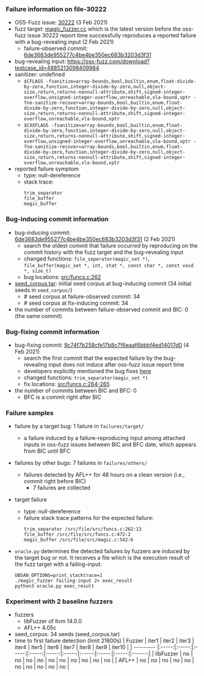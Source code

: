 ### Failure information on file-30222
- OSS-Fuzz issue: [30222](https://bugs.chromium.org/p/oss-fuzz/issues/detail?id=30222) (3 Feb 2021)
- fuzz target: [magic_fuzzer.cc](https://github.com/file/file/blob/6de3683de955277c4be4be350ec683b3203d3f31/fuzz/magic_fuzzer.c) which is the latest version before the oss-fuzz issue 30222 report time successfully reproduces a reported failure with a bug-revealing input (2 Feb 2021) 
    - failure-observed commit: [6de3683de955277c4be4be350ec683b3203d3f31](https://github.com/file/file/commit/6de3683de955277c4be4be350ec683b3203d3f31)
- bug-revealing input: https://oss-fuzz.com/download?testcase_id=4885213098409984
- sanitizer: undefined
    - `$CFLAGS -fsanitize=array-bounds,bool,builtin,enum,float-divide-by-zero,function,integer-divide-by-zero,null,object-size,return,returns-nonnull-attribute,shift,signed-integer-overflow,unsigned-integer-overflow,unreachable,vla-bound,vptr -fno-sanitize-recover=array-bounds,bool,builtin,enum,float-divide-by-zero,function,integer-divide-by-zero,null,object-size,return,returns-nonnull-attribute,shift,signed-integer-overflow,unreachable,vla-bound,vptr`
    - `$CXXFLAGS -fsanitize=array-bounds,bool,builtin,enum,float-divide-by-zero,function,integer-divide-by-zero,null,object-size,return,returns-nonnull-attribute,shift,signed-integer-overflow,unsigned-integer-overflow,unreachable,vla-bound,vptr -fno-sanitize-recover=array-bounds,bool,builtin,enum,float-divide-by-zero,function,integer-divide-by-zero,null,object-size,return,returns-nonnull-attribute,shift,signed-integer-overflow,unreachable,vla-bound,vptr`
- reported failure symptom
    - type: null-dereference  
    - stack trace:  
		```
        trim_separator   
        file_buffer  
        magic_buffer
		```

### Bug-inducing commit information 
- bug-inducing commit: [6de3683de955277c4be4be350ec683b3203d3f31](https://github.com/file/file/commit/6de3683de955277c4be4be350ec683b3203d3f31) (2 Feb 2021)
    - search the oldest commit that failure occurred by reproducing on the commit history with the fuzz target and the bug-revealing input
    - changed functions: `file_seperator(magic_set *)`, `file_buffer(magic_set *, int, stat *, const char *, const void *, size_t)`
    - bug locations: [src/funcs.c:262](https://github.com/file/file/commit/6de3683de955277c4be4be350ec683b3203d3f31#diff-bf9637e92c916cc2e734fad6c3c26124df3b45b891adba2fa4f95c8393de914aR262) 
- [seed_corpus.tar](https://drive.google.com/file/d/1L9mPefcGuZsHUbZF54EXx6gwIvBi-zNc/view?usp=share_link): initial seed corpus at bug-inducing commit (34 initial seeds in `seed_corpus/`) 
    - \# seed corpus at failure-observed commit: 34
    - \# seed corpus at fix-inducing commit: 34
- the number of commits between failure-observed commit and BIC: 0 (the same commit)

### Bug-fixing commit information 
- bug-fixing commit: [9c74f7b258cfe17b8c7f6eaaf6bbbf4ed14017d0](https://github.com/file/file/commit/9c74f7b258cfe17b8c7f6eaaf6bbbf4ed14017d0) (4 Feb 2021) 
    - search the first commit that the expected failure by the bug-revealing input does not induce after oss-fuzz issue report time
    - developers explicitly mentioned the bug fixes [here](https://github.com/file/file/commit/9c74f7b258cfe17b8c7f6eaaf6bbbf4ed14017d0)
    - changed functions: `trim_separator(magic_set *)`
    - fix locations: [src/funcs.c:264-265](https://github.com/file/file/commit/6de3683de955277c4be4be350ec683b3203d3f31#diff-bf9637e92c916cc2e734fad6c3c26124df3b45b891adba2fa4f95c8393de914aR262) 
- the number of commits between BIC and BFC: 0
    - BFC is a commit right after BIC

### Failure samples
- failure by a target bug: 1 failure in `failures/target/`
    - a failure induced by a failure-reproducing input among attached inputs in oss-fuzz issues between BIC and BFC date, which appears from BIC until BFC
- failures by other bugs: 7 failures in `failures/others/`
    - failures detected by AFL++ for 48 hours on a clean version (i.e., commit right before BIC)
        - 7 failures are collected

- target failure 
    - type: null-dereference  
    - failure stack trace patterns for the expected failure:  
		```
        trim_separator /src/file/src/funcs.c:262:13  
        file_buffer /src/file/src/funcs.c:472:2  
        magic_buffer /src/file/src/magic.c:542:6
		```

- `oracle.py` determines the detected failures by fuzzers are induced by the target bug or not. It receives a file which is the execution result of the fuzz target with a failing-input:  
	```
	UBSAN_OPTIONS=print_stacktrace=1  
	./magic_fuzzer failing-input 2> exec_result
	python3 oracle.py exec_result
	```

### Experiment with 2 baseline fuzzers
- fuzzers
    - libFuzzer of llvm 14.0.0
    - AFL++ 4.05c
- seed_corpus: 34 seeds (seed_corpus.tar)
- time to first failure detection (limit 21600s)
    |   Fuzzer  | iter1 | iter2 | iter3 | iter4 | iter5 | iter6 | iter7 | iter8 | iter9 | iter10 |
    | --------- |:-----:|:-----:|:-----:|:-----:|:-----:|:-----:|:-----:|:-----:|:-----:|:------:|
    | libFuzzer |   no  |   no  |   no  |   no  |   no  |   no  |   no  |   no  |   no  |   no   |
    |   AFL++   |   no  |   no  |   no  |   no  |   no  |   no  |   no  |   no  |   no  |   no   |

